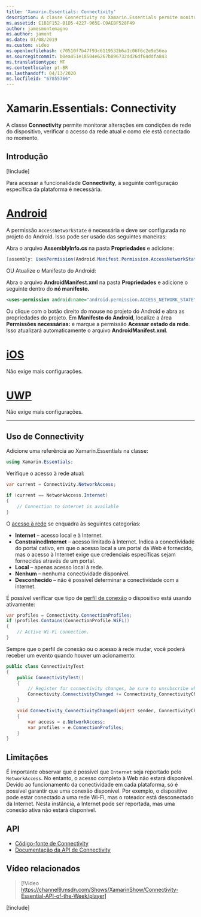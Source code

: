 ```yaml
---
title: 'Xamarin.Essentials: Connectivity'
description: A classe Connectivity no Xamarin.Essentials permite monitorar alterações em condições de rede do dispositivo, verificar o acesso da rede atual e como ele está conectado no momento.
ms.assetid: E1B1F152-B1D5-4227-965E-C0AEBF528F49
author: jamesmontemagno
ms.author: jamont
ms.date: 01/08/2019
ms.custom: video
ms.openlocfilehash: c70510f7b47f93c6119532b6a1c06f6c2e9e56ea
ms.sourcegitcommit: b0ea451e18504e6267b896732dd26df64ddfa843
ms.translationtype: MT
ms.contentlocale: pt-BR
ms.lasthandoff: 04/13/2020
ms.locfileid: "67855766"
---
```

# <a name="xamarinessentials-connectivity"></a>Xamarin.Essentials: Connectivity

A classe **Connectivity** permite monitorar alterações em condições de rede do dispositivo, verificar o acesso da rede atual e como ele está conectado no momento.

## <a name="get-started"></a>Introdução

[!include[](~/essentials/includes/get-started.md)]

Para acessar a funcionalidade **Connectivity**, a seguinte configuração específica da plataforma é necessária.

# <a name="android"></a>[Android](#tab/android)

A permissão `AccessNetworkState` é necessária e deve ser configurada no projeto do Android. Isso pode ser usado das seguintes maneiras:

Abra o arquivo **AssemblyInfo.cs** na pasta **Propriedades** e adicione:

```csharp
[assembly: UsesPermission(Android.Manifest.Permission.AccessNetworkState)]
```

OU Atualize o Manifesto do Android:

Abra o arquivo **AndroidManifest.xml** na pasta **Propriedades** e adicione o seguinte dentro do **nó manifesto.**

```xml
<uses-permission android:name="android.permission.ACCESS_NETWORK_STATE" />
```

Ou clique com o botão direito do mouse no projeto do Android e abra as propriedades do projeto. Em **Manifesto do Android**, localize a área **Permissões necessárias:** e marque a permissão **Acessar estado da rede**. Isso atualizará automaticamente o arquivo **AndroidManifest.xml**.

# <a name="ios"></a>[iOS](#tab/ios)

Não exige mais configurações.

# <a name="uwp"></a>[UWP](#tab/uwp)

Não exige mais configurações.

-----

## <a name="using-connectivity"></a>Uso de Connectivity

Adicione uma referência ao Xamarin.Essentials na classe:

```csharp
using Xamarin.Essentials;
```

Verifique o acesso à rede atual:

```csharp
var current = Connectivity.NetworkAccess;

if (current == NetworkAccess.Internet)
{
    // Connection to internet is available
}
```

O [acesso à rede](xref:Xamarin.Essentials.NetworkAccess) se enquadra às seguintes categorias:

* **Internet** – acesso local e à Internet.
* **ConstrainedInternet** – acesso limitado à Internet. Indica a conectividade do portal cativo, em que o acesso local a um portal da Web é fornecido, mas o acesso à Internet exige que credenciais específicas sejam fornecidas através de um portal.
* **Local** – apenas acesso local à rede.
* **Nenhum** – nenhuma conectividade disponível.
* **Desconhecido** – não é possível determinar a conectividade com a internet.

É possível verificar que tipo de [perfil de conexão](xref:Xamarin.Essentials.ConnectionProfile) o dispositivo está usando ativamente:

```csharp
var profiles = Connectivity.ConnectionProfiles;
if (profiles.Contains(ConnectionProfile.WiFi))
{
    // Active Wi-Fi connection.
}
```

Sempre que o perfil de conexão ou o acesso à rede mudar, você poderá receber um evento quando houver um acionamento:

```csharp
public class ConnectivityTest
{
    public ConnectivityTest()
    {
        // Register for connectivity changes, be sure to unsubscribe when finished
        Connectivity.ConnectivityChanged += Connectivity_ConnectivityChanged;
    }

    void Connectivity_ConnectivityChanged(object sender, ConnectivityChangedEventArgs e)
    {
        var access = e.NetworkAccess;
        var profiles = e.ConnectionProfiles;
    }
}
```

## <a name="limitations"></a>Limitações

É importante observar que é possível que `Internet` seja reportado pelo `NetworkAccess`. No entanto, o acesso completo à Web não estará disponível. Devido ao funcionamento da conectividade em cada plataforma, só é possível garantir que uma conexão disponível. Por exemplo, o dispositivo pode estar conectado a uma rede Wi-Fi, mas o roteador está desconectado da Internet. Nesta instância, a Internet pode ser reportada, mas uma conexão ativa não estará disponível.

## <a name="api"></a>API

* [Código-fonte de Connectivity](https://github.com/xamarin/Essentials/tree/master/Xamarin.Essentials/Connectivity)
* [Documentação da API de Connectivity](xref:Xamarin.Essentials.Connectivity)

## <a name="related-video"></a>Vídeo relacionados

> [!Video https://channel9.msdn.com/Shows/XamarinShow/Connectivity-Essential-API-of-the-Week/player]

[!include[](~/essentials/includes/xamarin-show-essentials.md)]

